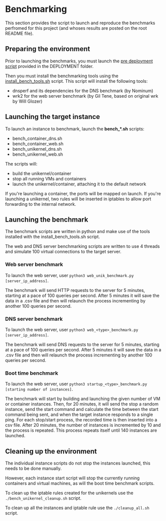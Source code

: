 # Benchmarking

This section provides the script to launch and reproduce the benchmarks perfromed for this project (and whoses results are posted on the root README file).

## Preparing the environment

Prior to launching the benchmarks, you must launch the [pre deployment script](https://github.com/cetic/unikernels/blob/master/DEPLOYMENT/pre_deployment_installation.sh) provided in the DEPLOYMENT folder.

Then you must install the benchmarking tools using the [install\_bench\_tools.sh](https://github.com/cetic/unikernels/blob/master/BENCHMARKING/install_bench_tools.sh) script.
This script will install the following tools:
* dnsperf and its dependencies for the DNS benchmark (by Nominum)
* wrk2 for the web server benchmark (by Gil Tene, based on original wrk by Will Glozer)

## Launching the target instance

To launch an instance to benchmark, launch the **bench_*.sh** scripts:
* bench\_container\_dns.sh
* bench\_container\_web.sh
* bench\_unikernel\_dns.sh
* bench\_unikernel\_web.sh

The scripts will:
* build the unikernel/container
* stop all running VMs and containers
* launch the unikernel/container, attaching it to the default network

If you're launching a container, the ports will be mapped on launch.
If you're launching a unikernel, two rules will be inserted in iptables to allow port forwarding to the internal network.

## Launching the benchmark

The benchmark scripts are written in python and make use of the tools installed with the install\_bench\_tools.sh script.

The web and DNS server benchmarking scripts are written to use 4 threads and simulate 100 virtual connections to the target server.

### Web server benchmark

To launch the web server, user `python3 web_unik_benchmark.py [server_ip_address]`.

The benchmark will send HTTP requests to the server for 5 minutes, starting at a pace of 100 queries per second. After 5 minutes it will save the data in a .csv file and then will relaunch the process incrementing by another 100 queries per second.

### DNS server benchmark

To launch the web server, user `python3 web_<type>_benchmark.py [server_ip_address]`.

The benchmark will send DNS requests to the server for 5 minutes, starting at a pace of 100 queries per second. After 5 minutes it will save the data in a .csv file and then will relaunch the process incrementing by another 100 queries per second.

### Boot time benchmark

To launch the web server, user `python3 startup_<type>_benchmark.py [starting number of instances]`.

The benchmark will start by building and launching the given number of VM or container instances. Then, for 20 minutes, it will send the stop a random instance, send the start command and calculate the time between the start command being sent, and when the target instance responds to a single ping. For each stop/start process, the recorded time is then inserted into a csv file. After 20 minutes, the number of instances is incremented by 10 and the process is repeated. This process repeats itself until 140 instances are launched.

## Cleaning up the environment

The individual instance scripts do not stop the instances launched, this needs to be done manually.

However, each instance start script will stop the currently running containers and virtual machines, as will the boot time benchmark scripts.

To clean up the iptable rules created for the unikernels use the `./bench_unikernel_cleanup.sh` script.

To clean up all the instances and iptable rule use the `./cleanup_all.sh` script.
